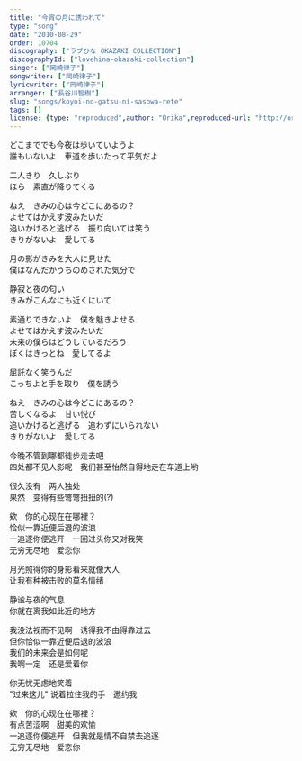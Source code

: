 ```yaml
---
title: "今宵の月に誘われて"
type: "song"
date: "2010-08-29"
order: 10704
discography: ["ラブひな OKAZAKI COLLECTION"]
discographyId: ["lovehina-okazaki-collection"]
singer: ["岡崎律子"]
songwriter: ["岡崎律子"]
lyricwriter: ["岡崎律子"]
arranger: ["長谷川智樹"]
slug: "songs/koyoi-no-gatsu-ni-sasowa-rete"
tags: []
license: {type: "reproduced",author: "Orika",reproduced-url: "http://orikamushi.myweb.hinet.net/",reproduced-website: "織歌蟲網站"}
---
```


どこまででも今夜は歩いていようよ   
誰もいないよ　車道を歩いたって平気だよ   
  
二人きり　久しぶり   
ほら　素直が降りてくる   
  
ねえ　きみの心は今どこにあるの？   
よせてはかえす波みたいだ   
追いかけると逃げる　振り向いては笑う   
きりがないよ　愛してる   
  
月の影がきみを大人に見せた   
僕はなんだかうちのめされた気分で   
  
静寂と夜の匂い   
きみがこんなにも近くにいて   
  
素通りできないよ　僕を魅きよせる   
よせてはかえす波みたいだ   
未来の僕らはどうしているだろう   
ぼくはきっとね　愛してるよ   
  
屈託なく笑うんだ   
こっちよと手を取り　僕を誘う   
  
ねえ　きみの心は今どこにあるの？   
苦しくなるよ　甘い悦び   
追いかけると逃げる　追わずにいられない   
きりがないよ　愛してる  
  
今晚不管到哪都徒步走去吧   
四处都不见人影呢　我们甚至怡然自得地走在车道上哟   
  
很久没有　两人独处   
果然　变得有些彆彆扭扭的(?)   
  
欸　你的心现在在哪裡？   
恰似一靠近便后退的波浪   
一追逐你便逃开　一回过头你又对我笑   
无穷无尽地　爱恋你   
  
月光照得你的身影看来就像大人   
让我有种被击败的莫名情绪   
  
静谧与夜的气息   
你就在离我如此近的地方   
  
我没法视而不见啊　诱得我不由得靠过去   
但你恰似一靠近便后退的波浪   
我们的未来会是如何呢   
我啊一定　还是爱着你   
  
你无忧无虑地笑着   
"过来这儿" 说着拉住我的手　邀约我   
  
欸　你的心现在在哪裡？   
有点苦涩啊　甜美的欢愉   
一追逐你便逃开　但我就是情不自禁去追逐   
无穷无尽地　爱恋你
